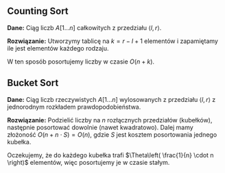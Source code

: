 ## Counting Sort

**Dane:**
Ciąg liczb $A[1\dots n]$ całkowitych z przedziału $\langle l, r\rangle$.

**Rozwiązanie:**
Utworzymy tablicę na $k = r - l +1$ elementów i zapamiętamy ile jest elementów każdego rodzaju.

W ten sposób posortujemy liczby w czasie $O(n + k)$.

## Bucket Sort

**Dane:**
Ciąg liczb rzeczywistych $A[1\dots n]$ wylosowanych z przedziału $\langle l, r \rangle$ z jednorodnym rozkładem prawdopodobieństwa.

**Rozwiązanie:**
Podzielić liczby na $n$ rozłącznych przedziałów (kubełków), następnie posortować dowolnie (nawet kwadratowo).
Dalej mamy złożoność $O\left( n + n \cdot  S\right) = O(n)$, gdzie $S$ jest kosztem posortowania jednego kubełka.

Oczekujemy, że do każdego kubełka trafi $\Theta\left( \frac{1}{n} \cdot n \right)$ elementów, więc posortujemy je w czasie stałym.